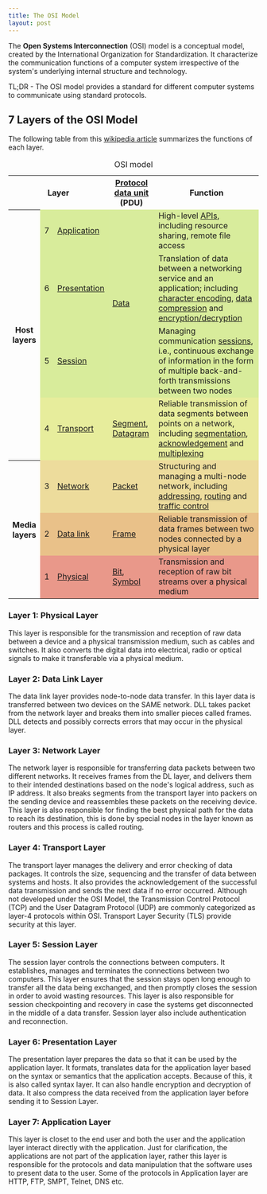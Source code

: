 ```yaml
---
title: The OSI Model
layout: post
---
```


The **Open Systems Interconnection** (OSI) model is a conceptual model, created by the International Organization for Standardization. It characterize the communication functions of a computer system irrespective of the system's underlying internal structure and technology.

TL;DR - The OSI model provides a standard for different computer systems to communicate using standard protocols.

## 7 Layers of the OSI Model

The following table from this [wikipedia article](https://en.wikipedia.org/wiki/OSI_model) summarizes the functions of each layer.

<table class="wikitable" style="margin: 1em auto 1em auto;">
<caption>OSI model
</caption>
<tbody><tr>
<th colspan="3">Layer
</th>
<th><a href="https://en.wikipedia.org/wiki/Protocol_data_unit" title="Protocol data unit">Protocol data unit</a> (PDU)
</th>
<th>Function
</th></tr>
<tr>
<th rowspan="4">Host<br>layers
</th>
<td style="background:#d8ec9b;">7
</td>
<td style="background:#d8ec9b;"><a href="https://en.wikipedia.org/wiki/Application_layer" title="Application layer">Application</a>
</td>
<td style="background:#d8ec9c;" rowspan="3"><a href="https://en.wikipedia.org/wiki/Data_(computing)" title="Data (computing)">Data</a>
</td>
<td style="background:#d8ec9c;">High-level <a href="https://en.wikipedia.org/wiki/API" title="API">APIs</a>, including resource sharing, remote file access
</td></tr>
<tr>
<td style="background:#d8ec9b;">6
</td>
<td style="background:#d8ec9b;"><a href="https://en.wikipedia.org/wiki/Presentation_layer" title="Presentation layer">Presentation</a>
</td>
<td style="background:#d8ec9b;">Translation of data between a networking service and an application; including <a href="https://en.wikipedia.org/wiki/Character_encoding" title="Character encoding">character encoding</a>, <a href="https://en.wikipedia.org/wiki/Data_compression" title="Data compression">data compression</a> and <a href="https://en.wikipedia.org/wiki/Encryption" title="Encryption">encryption/decryption</a>
</td></tr>
<tr>
<td style="background:#d8ec9b;">5
</td>
<td style="background:#d8ec9b;"><a href="https://en.wikipedia.org/wiki/Session_layer" title="Session layer">Session</a>
</td>
<td style="background:#d8ec9b;">Managing communication <a href="https://en.wikipedia.org/wiki/Session_(computer_science)" title="Session (computer science)">sessions</a>, i.e., continuous exchange of information in the form of multiple back-and-forth transmissions between two nodes
</td></tr>
<tr>
<td style="background:#e7ed9c;">4
</td>
<td style="background:#e7ed9c;"><a href="https://en.wikipedia.org/wiki/Transport_layer" title="Transport layer">Transport</a>
</td>
<td style="background:#e7ed9c;"><a href="https://en.wikipedia.org/wiki/Packet_segmentation" title="Packet segmentation">Segment</a>, <a href="https://en.wikipedia.org/wiki/Datagram" title="Datagram">Datagram</a>
</td>
<td style="background:#e7ed9c;">Reliable transmission of data segments between points on a network, including <a href="https://en.wikipedia.org/wiki/Packet_segmentation" title="Packet segmentation">segmentation</a>, <a href="https://en.wikipedia.org/wiki/Acknowledgement_(data_networks)" title="Acknowledgement (data networks)">acknowledgement</a> and <a href="https://en.wikipedia.org/wiki/Multiplexing" title="Multiplexing">multiplexing</a>
</td></tr>
<tr>
<th rowspan="3">Media<br>layers
</th>
<td style="background:#eddc9c;">3
</td>
<td style="background:#eddc9c;"><a href="https://en.wikipedia.org/wiki/Network_layer" title="Network layer">Network</a>
</td>
<td style="background:#eddc9c;"><a href="https://en.wikipedia.org/wiki/Network_packet" title="Network packet">Packet</a>
</td>
<td style="background:#eddc9c;">Structuring and managing a multi-node network, including <a href="https://en.wikipedia.org/wiki/Address_space" title="Address space">addressing</a>, <a href="https://en.wikipedia.org/wiki/Routing" title="Routing">routing</a> and <a href="https://en.wikipedia.org/wiki/Network_traffic_control" title="Network traffic control">traffic control</a>
</td></tr>
<tr>
<td style="background:#e9c189;">2
</td>
<td style="background:#e9c189;"><a href="https://en.wikipedia.org/wiki/Data_link_layer" title="Data link layer">Data link</a>
</td>
<td style="background:#e9c189;"><a href="https://en.wikipedia.org/wiki/Frame_(networking)" title="Frame (networking)">Frame</a>
</td>
<td style="background:#e9c189;">Reliable transmission of data frames between two nodes connected by a physical layer
</td></tr>
<tr>
<td style="background:#e9988a;">1
</td>
<td style="background:#e9988a;"><a href="https://en.wikipedia.org/wiki/Physical_layer" title="Physical layer">Physical</a>
</td>
<td style="background:#e9988a;"><a href="https://en.wikipedia.org/wiki/Bit" title="Bit">Bit</a>, <a href="https://en.wikipedia.org/wiki/Symbol_rate#Symbols" title="Symbol rate">Symbol</a>
</td>
<td style="background:#e9988a;">Transmission and reception of raw bit streams over a physical medium
</td></tr></tbody></table>

### Layer 1: Physical Layer

This layer is responsible for the transmission and reception of raw data between a device and a physical transmission medium, such as cables and switches. It also converts the digital data into electrical, radio or optical signals to make it transferable via a physical medium.

### Layer 2: Data Link Layer

The data link layer provides node-to-node data transfer. In this layer data is transferred between two devices on the SAME network. DLL takes packet from the network layer and breaks them into smaller pieces called frames. DLL detects and possibly corrects errors that may occur in the physical layer.

### Layer 3: Network Layer

The network layer is responsible for transferring data packets between two different networks. It receives frames from the DL layer, and delivers them to their intended destinations based on the node's logical address, such as IP address. It also breaks segments from the transport layer into packers on the sending device and reassembles these packets on the receiving device. This layer is also responsible for finding the best physical path for the data to reach its destination, this is done by special nodes in the layer known as routers and this process is called routing.

### Layer 4: Transport Layer

The transport layer manages the delivery and error checking of data packages. It controls the size, sequencing and the transfer of data between systems and hosts. It also provides the acknowledgement of the successful data transmission and sends the next data if no error occurred. Although not developed under the OSI Model, the Transmission Control Protocol (TCP) and the User Datagram Protocol (UDP) are commonly categorized as layer-4 protocols within OSI. Transport Layer Security (TLS) provide security at this layer.

### Layer 5: Session Layer

The session layer controls the connections between computers. It establishes, manages and terminates the connections between two computers. This layer ensures that the session stays open long enough to transfer all the data being exchanged, and then promptly closes the session in order to avoid wasting resources. This layer is also responsible for session checkpointing and recovery in case the systems get disconnected in the middle of a data transfer. Session layer also include authentication and reconnection.

### Layer 6: Presentation Layer

The presentation layer prepares the data so that it can be used by the application layer. It formats, translates data for the application layer based on the syntax or semantics that the application accepts. Because of this, it is also called syntax layer. It can also handle encryption and decryption of data. It also compress the data received from the application layer before sending it to Session Layer.

### Layer 7: Application Layer

This layer is closet to the end user and both the user and the application layer interact directly with the application. Just for clarification, the applications are not part of the application layer, rather this layer is responsible for the protocols and data manipulation that the software uses to present data to the user. Some of the protocols in Application layer are HTTP, FTP, SMPT, Telnet, DNS etc.
